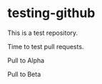 # testing-github
This is a test repository.

Time to test pull requests.

Pull to Alpha

Pull to Beta
